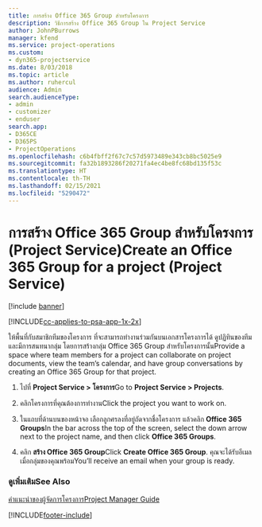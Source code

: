 ```yaml
---
title: การสร้าง Office 365 Group สำหรับโครงการ
description: วิธีการสร้าง Office 365 Group ใน Project Service
author: JohnPBurrows
manager: kfend
ms.service: project-operations
ms.custom:
- dyn365-projectservice
ms.date: 8/03/2018
ms.topic: article
ms.author: ruhercul
audience: Admin
search.audienceType:
- admin
- customizer
- enduser
search.app:
- D365CE
- D365PS
- ProjectOperations
ms.openlocfilehash: c6b4fbff2f67c7c57d5973489e343cb8bc5025e9
ms.sourcegitcommit: fa32b1893286f20271fa4ec4be8fc68bd135f53c
ms.translationtype: HT
ms.contentlocale: th-TH
ms.lasthandoff: 02/15/2021
ms.locfileid: "5290472"
---
```

# <a name="create-an-office-365-group-for-a-project-project-service"></a><span data-ttu-id="c57f8-103">การสร้าง Office 365 Group สำหรับโครงการ (Project Service)</span><span class="sxs-lookup"><span data-stu-id="c57f8-103">Create an Office 365 Group for a project (Project Service)</span></span>

[!include [banner](../includes/psa-now-project-operations.md)]

[!INCLUDE[cc-applies-to-psa-app-1x-2x](../includes/cc-applies-to-psa-app-1x-2x.md)]

<span data-ttu-id="c57f8-104">ให้พื้นที่กับสมาชิกทีมของโครงการ ที่จะสามารถทำงานร่วมกันบนเอกสารโครงการได้ ดูปฏิทินของทีม และมีการสนทนากลุ่ม โดยการสร้างกลุ่ม Office 365 Group สำหรับโครงการนั้น</span><span class="sxs-lookup"><span data-stu-id="c57f8-104">Provide a space where team members for a project can collaborate on project documents, view the team’s calendar, and have group conversations by creating an Office 365 Group for that project.</span></span>  
  
1.  <span data-ttu-id="c57f8-105">ไปที่ **Project Service > โครงการ**</span><span class="sxs-lookup"><span data-stu-id="c57f8-105">Go to **Project Service > Projects**.</span></span>  
  
2.  <span data-ttu-id="c57f8-106">คลิกโครงการที่คุณต้องการทำงาน</span><span class="sxs-lookup"><span data-stu-id="c57f8-106">Click the project you want to work on.</span></span>  
  
3.  <span data-ttu-id="c57f8-107">ในแถบที่ด้านบนของหน้าจอ เลือกลูกศรลงที่อยู่ถัดจากชื่อโครงการ แล้วคลิก **Office 365 Groups**</span><span class="sxs-lookup"><span data-stu-id="c57f8-107">In the bar across the top of the screen, select the down arrow next to the project name, and then click **Office 365 Groups**.</span></span>  
  
4.  <span data-ttu-id="c57f8-108">คลิก **สร้าง Office 365 Group**</span><span class="sxs-lookup"><span data-stu-id="c57f8-108">Click **Create Office 365 Group**.</span></span> <span data-ttu-id="c57f8-109">คุณจะได้รับอีเมลเมื่อกลุ่มของคุณพร้อม</span><span class="sxs-lookup"><span data-stu-id="c57f8-109">You’ll receive an email when your group is ready.</span></span>  
  
### <a name="see-also"></a><span data-ttu-id="c57f8-110">ดูเพิ่มเติม</span><span class="sxs-lookup"><span data-stu-id="c57f8-110">See Also</span></span>  
 [<span data-ttu-id="c57f8-111">คำแนะนำของผู้จัดการโครงการ</span><span class="sxs-lookup"><span data-stu-id="c57f8-111">Project Manager Guide</span></span>](../psa/project-manager-guide.md)


[!INCLUDE[footer-include](../includes/footer-banner.md)]